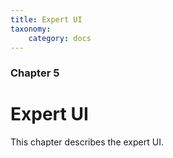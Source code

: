 ```yaml
---
title: Expert UI
taxonomy:
    category: docs
---
```


### Chapter 5

# Expert UI

This chapter describes the expert UI.
